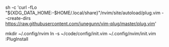 sh -c 'curl -fLo "${XDG_DATA_HOME:-$HOME/.local/share}"/nvim/site/autoload/plug.vim --create-dirs \
       https://raw.githubusercontent.com/junegunn/vim-plug/master/plug.vim'

mkdir ~/.config/nvim
ln -s ~/code/config/init.vim ~/.config/nvim/init.vim
:PlugInstall
